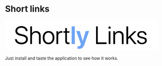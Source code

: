 # Short links

![Shortly logo](./public/image/shorlink_logo.png)

Just install and taste the application to see how it works.
